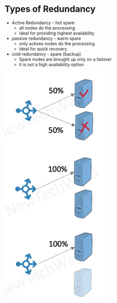 # Types of Redundancy

- Active Redundancy - hot spare
  - all nodes do the processing
  - ideal for providing highest availability
- passive redundancy - warm spare
  - only actives nodes do the processing
  - ideal for quick recovery
- cold redundancy - spare (backup)
  - Spare nodes are brought up only on a failover
  - it is not a high availability option

![Alt text](./images/image-5.png)

